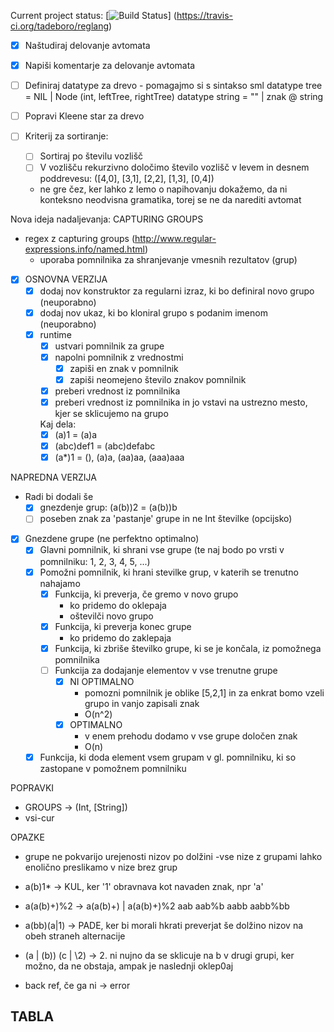 Current project status:
[![Build Status](https://travis-ci.org/tadeboro/reglang.svg?branch=master)]
(https://travis-ci.org/tadeboro/reglang)


- [x] Naštudiraj delovanje avtomata
- [x] Napiši komentarje za delovanje avtomata
- [ ] Definiraj datatype za drevo
		- pomagajmo si s sintakso sml
			datatype tree = NIL | Node (int, leftTree, rightTree)
			datatype string = "" | znak @ string
			
- [ ] Popravi Kleene star za drevo
- [ ] Kriterij za sortiranje:
	- [ ] Sortiraj po številu vozlišč
	- [ ] V vozlišču rekurzivno določimo število vozlišč v levem in desnem poddrevesu: ([4,0], [3,1], [2,2], [1,3], [0,4])
	
	- ne gre čez, ker lahko z lemo o napihovanju dokažemo, da ni konteksno neodvisna gramatika, torej se ne da narediti avtomat

	
Nova ideja nadaljevanja:
CAPTURING GROUPS
- regex z capturing groups  (http://www.regular-expressions.info/named.html)
	- uporaba pomnilnika za shranjevanje vmesnih rezultatov (grup)

- [x] OSNOVNA VERZIJA
	- [x] dodaj nov konstruktor za regularni izraz, ki bo definiral novo grupo (neuporabno)
	- [x] dodaj nov ukaz, ki bo kloniral grupo s podanim imenom (neuporabno)
	- [x] runtime
		- [x] ustvari pomnilnik za grupe
		- [x] napolni pomnilnik z vrednostmi
			- [x] zapiši en znak v pomnilnik
			- [x] zapiši neomejeno število znakov pomnilnik
		- [x] preberi vrednost iz pomnilnika
		- [x] preberi vrednost iz pomnilnika in jo vstavi na ustrezno mesto, kjer se sklicujemo na grupo
		
		Kaj dela:
		- [x] \(a\)1 = (a)a
		- [x] \(abc\)def1 = (abc)defabc
		- [x] \(a*\)1 = (), (a)a, (aa)aa, (aaa)aaa

NAPREDNA VERZIJA
- Radi bi dodali še
	- [x] gnezdenje grup: (a(b))2 = (a(b))b
	- [ ] poseben znak za 'pastanje' grupe in ne Int številke (opcijsko)
	
- [X] Gnezdene grupe (ne perfektno optimalno)
	- [x] Glavni pomnilnik, ki shrani vse grupe (te naj bodo po vrsti v pomnilniku: 1, 2, 3, 4, 5, ...)
	- [x] Pomožni pomnilnik, ki hrani stevilke grup, v katerih se trenutno nahajamo
		- [x] Funkcija, ki preverja, če gremo v novo grupo
			- ko pridemo do oklepaja
			- oštevilči novo grupo
		- [x] Funkcija, ki preverja konec grupe
			- ko pridemo do zaklepaja
		- [x] Funkcija, ki zbriše številko grupe, ki se je končala, iz pomožnega pomnilnika
		- [ ] Funkcija za dodajanje elementov v vse trenutne grupe
			- [x] NI OPTIMALNO 	
				- pomozni pomnilnik je oblike [5,2,1] in za enkrat bomo vzeli grupo in vanjo zapisali znak
				- O(n^2)
			- [x] OPTIMALNO 	
				- v enem prehodu dodamo v vse grupe določen znak
				- O(n)
	- [x] Funkcija, ki doda element vsem grupam v gl. pomnilniku, ki so zastopane v pomožnem pomnilniku 	
	
POPRAVKI
- GROUPS -> (Int, [String])
- vsi-cur

OPAZKE
- grupe ne pokvarijo urejenosti nizov po dolžini -vse nize z grupami lahko enolično preslikamo v nize brez grup

- a(b)1* -> KUL, ker '1' obravnava kot navaden znak, npr 'a'
- a(a(b)+)%2 -> 
	a(a(b)+)     |   a(a(b)+)%2
	aab				aab%b
	aabb			aabb%bb
	
- a(bb)(a|1) -> PADE, ker bi morali hkrati preverjat še dolžino nizov na obeh straneh alternacije

- (a | (b)) (c | \2) -> 2. ni nujno da se sklicuje na b v drugi grupi, ker možno, da ne obstaja, ampak
je naslednji oklep0aj
- back ref, če ga ni -> error

TABLA
- 